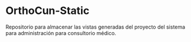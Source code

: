 # OrthoCun-Static
Repositorio para almacenar las vistas generadas del proyecto del sistema para administración para consultorio médico.
